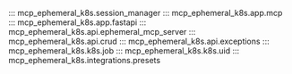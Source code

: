 ::: mcp_ephemeral_k8s.session_manager
::: mcp_ephemeral_k8s.app.mcp
::: mcp_ephemeral_k8s.app.fastapi
::: mcp_ephemeral_k8s.api.ephemeral_mcp_server
::: mcp_ephemeral_k8s.api.crud
::: mcp_ephemeral_k8s.api.exceptions
::: mcp_ephemeral_k8s.k8s.job
::: mcp_ephemeral_k8s.k8s.uid
::: mcp_ephemeral_k8s.integrations.presets
